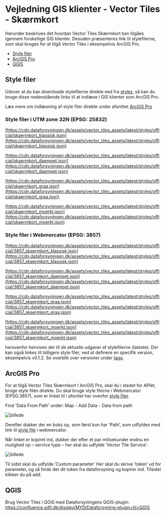 # Vejledning GIS klienter - Vector Tiles - Skærmkort

Herunder beskrives det hvordan Vector Tiles Skærmkort kan tilgåes igennem forskellige GIS klienter. Desuden præsenteres link til stylefilerne, som skal bruges for at tilgå Vector Tiles i eksempelvis ArcGIS Pro. 
- [Style filer](#stylefiler)
- [ArcGIS Pro](#arcgis)
- [QGIS](#qgis)

## Style filer <a name="stylefiler"></a>
Udover at du kan downloade stylefilerne direkte ned fra [styles](https://github.com/SDFIdk/vector_tiles_assets/tree/main/styles/official), så kan du bruge disse nedenstående links til at indlæse i GIS klienter som ArcGIS Pro. 

Læs mere om indlæsning af style filer direkte under afsnittet [ArcGIS Pro](#arcgis)

### Style filer i  UTM zone 32N (EPSG: 25832)
[https://cdn.dataforsyningen.dk/assets/vector_tiles_assets/latest/styles/official/skaermkort_klassisk.json](https://cdn.dataforsyningen.dk/assets/vector_tiles_assets/latest/styles/official/skaermkort_klassisk.json)

[https://cdn.dataforsyningen.dk/assets/vector_tiles_assets/latest/styles/official/skaermkort_daempet.json](https://cdn.dataforsyningen.dk/assets/vector_tiles_assets/latest/styles/official/skaermkort_daempet.json)

[https://cdn.dataforsyningen.dk/assets/vector_tiles_assets/latest/styles/official/skaermkort_graa.json](https://cdn.dataforsyningen.dk/assets/vector_tiles_assets/latest/styles/official/skaermkort_graa.json)

[https://cdn.dataforsyningen.dk/assets/vector_tiles_assets/latest/styles/official/skaermkort_moerkt.json](https://cdn.dataforsyningen.dk/assets/vector_tiles_assets/latest/styles/official/skaermkort_moerkt.json)


### Style filer i Webmercator (EPSG: 3857) 
[https://cdn.dataforsyningen.dk/assets/vector_tiles_assets/latest/styles/official/3857_skaermkort_klassisk.json](https://cdn.dataforsyningen.dk/assets/vector_tiles_assets/latest/styles/official/3857_skaermkort_klassisk.json)

[https://cdn.dataforsyningen.dk/assets/vector_tiles_assets/latest/styles/official/3857_skaermkort_daempet.json](https://cdn.dataforsyningen.dk/assets/vector_tiles_assets/latest/styles/official/3857_skaermkort_daempet.json)

[https://cdn.dataforsyningen.dk/assets/vector_tiles_assets/latest/styles/official/3857_skaermkort_graa.json](https://cdn.dataforsyningen.dk/assets/vector_tiles_assets/latest/styles/official/3857_skaermkort_graa.json)

[https://cdn.dataforsyningen.dk/assets/vector_tiles_assets/latest/styles/official/3857_skaermkort_moerkt.json](https://cdn.dataforsyningen.dk/assets/vector_tiles_assets/latest/styles/official/3857_skaermkort_moerkt.json)


herovenfor henvises der til de aktuelle udgaver af stylefilerne (lateste). Der kan også linkes til tidligere style filer, ved at definere en specifik version, eksempelvis v0.1.2. Se overblik over versioner under [tags](https://github.com/SDFIdk/vector_tiles_assets/tags).


## ArcGIS Pro <a name="arcgis"></a>

For at tilgå Vector Tiles Skærmkort I ArcGIS Pro, skal du i stedet for APIét, bruge style filen direkte. Du skal bruge style filerne i Webmercator (EPSG:3857), som er linket til i afsnitet her ovenfor [style filer](#stylefiler).  

Find 'Data From Path' under: 
Map - Add Data - Data from path

![billede](https://github.com/user-attachments/assets/a155d9e4-8227-4154-a27b-27e0949f7f1d)

Derefter dukker der en boks op, som først kun har ’Path’, som udfyldes med link til [style file](#stylefiler) i webmercator. 

Når linket er kopiret ind, dukker der efter et par milisekunder endnu en mulighed op – service type – her skal du udfylde 'Vector Tile Service'.  

![billede](https://github.com/user-attachments/assets/193cfd10-ba39-4aa9-9a43-3d67f48d33f5)

Til sidst skal du udfylde ’Custom parameter’ 
Her skal du skrive ’token’ ud for parameter, og så finde det dit token fra dataforsyning og kopirer ind. Tilsidst klikker du på add. 


## QGIS <b name="qgis"></b>

Brug Vector Tiles i QGIS med Dataforsyningens QGIS-plugin: https://confluence.sdfi.dk/display/MYD/Dataforsyning-plugin+til+QGIS
